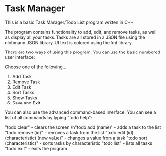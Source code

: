 # Task Manager

This is a basic Task Manager/Todo List program written in C++

The program contains functionality to add, edit, and remove tasks, as well as display all your tasks.
Tasks are all stored in a JSON file using the nlohmann JSON library.
UI text is colored using the fmt library.

There are two ways of using this program.
You can use the basic numbered user interface:

Choose one of the following...

1. Add Task
2. Remove Task
3. Edit Task
4. Sort Tasks
5. Show Tasks
6. Save and Exit

You can also use the advanced command-based interface. You can see a list of all commands by typing "todo help":

"todo clear" - clears the screen
\n"todo add (name)" - adds a task to the list
"todo remove (id)" - removes a task from the list
"todo edit (id) (characteristic) (new value)" - changes a value from a task
"todo sort (characteristic)" - sorts tasks by characteristic
"todo list" - lists all tasks
"todo exit" - exits the program

